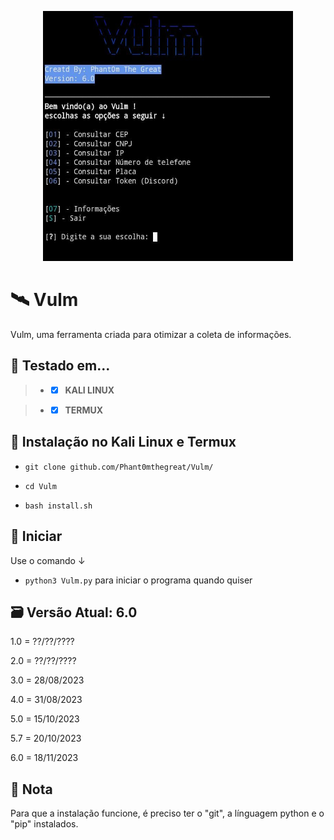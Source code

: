 <p align="center">

  <img width="400" height="400" src="IMG-20231118-WA0019.jpg">
  
# 🛰️ Vulm
Vulm, uma ferramenta criada para otimizar a coleta de informações.

## 🧪 Testado em...
 > - - [X] **KALI LINUX** 

 > - - [x] **TERMUX** 

## 🔧 Instalação no Kali Linux e Termux



 - `git clone github.com/Phant0mthegreat/Vulm/`

 - `cd Vulm`
   
 - `bash install.sh`

## 💉 Iniciar
Use o comando ↓
 - `python3 Vulm.py`
para iniciar o programa quando quiser

## 🗃️ Versão Atual: 6.0
1.0 = ??/??/????

2.0 = ??/??/????

3.0 = 28/08/2023

4.0 = 31/08/2023

5.0 = 15/10/2023

5.7 = 20/10/2023

6.0 = 18/11/2023
## 📜 Nota
Para que a instalação funcione, é preciso ter o "git", a línguagem python e o "pip" instalados.
